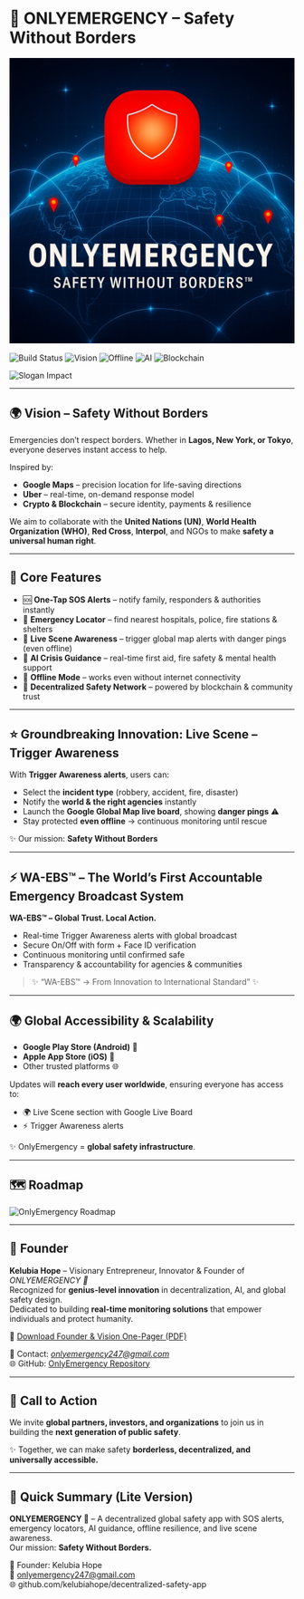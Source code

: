 # 🚨 ONLYEMERGENCY – Safety Without Borders  

![Official Logo](OnlyEmergency_Logo_Full.png)  

![Build Status](https://img.shields.io/badge/status-active-brightgreen) 
![Vision](https://img.shields.io/badge/vision-global-blue) 
![Offline](https://img.shields.io/badge/offline-ready-red) 
![AI](https://img.shields.io/badge/AI-crisis--guidance-orange) 
![Blockchain](https://img.shields.io/badge/blockchain-enabled-purple)  

![Slogan Impact](OnlyEmergency_SloganImpact_HD.png)  

---

## 🌍 Vision – Safety Without Borders  
Emergencies don’t respect borders. Whether in **Lagos, New York, or Tokyo**, everyone deserves instant access to help.  

Inspired by:  
- **Google Maps** – precision location for life-saving directions  
- **Uber** – real-time, on-demand response model  
- **Crypto & Blockchain** – secure identity, payments & resilience  

We aim to collaborate with the **United Nations (UN)**, **World Health Organization (WHO)**, **Red Cross**, **Interpol**, and NGOs to make **safety a universal human right**.  

---

## 🔑 Core Features  
- 🆘 **One-Tap SOS Alerts** – notify family, responders & authorities instantly  
- 📍 **Emergency Locator** – find nearest hospitals, police, fire stations & shelters  
- 🔴 **Live Scene Awareness** – trigger global map alerts with danger pings (even offline)  
- 🤖 **AI Crisis Guidance** – real-time first aid, fire safety & mental health support  
- 📡 **Offline Mode** – works even without internet connectivity  
- 🔗 **Decentralized Safety Network** – powered by blockchain & community trust  

---

## ⭐ Groundbreaking Innovation: Live Scene – Trigger Awareness  
With **Trigger Awareness alerts**, users can:  
- Select the **incident type** (robbery, accident, fire, disaster)  
- Notify the **world & the right agencies** instantly  
- Launch the **Google Global Map live board**, showing **danger pings** ⚠️  
- Stay protected **even offline** → continuous monitoring until rescue  

✨ Our mission: **Safety Without Borders**  

---

## ⚡ WA-EBS™ – The World’s First Accountable Emergency Broadcast System  
**WA-EBS™ – Global Trust. Local Action.**  

- Real-time Trigger Awareness alerts with global broadcast  
- Secure On/Off with form + Face ID verification  
- Continuous monitoring until confirmed safe  
- Transparency & accountability for agencies & communities  

> ✨ “WA-EBS™ → From Innovation to International Standard” ✨  

---

## 🌍 Global Accessibility & Scalability  
- **Google Play Store (Android)** 📱  
- **Apple App Store (iOS)** 🍎  
- Other trusted platforms 🌐  

Updates will **reach every user worldwide**, ensuring everyone has access to:  
- 🌍 Live Scene section with Google Live Board  
- ⚡ Trigger Awareness alerts  

✨ OnlyEmergency = **global safety infrastructure**.  

---

## 🗺️ Roadmap  
![OnlyEmergency Roadmap](OnlyEmergency_RoadMap.png)  

---

## 👤 Founder  
**Kelubia Hope** – Visionary Entrepreneur, Innovator & Founder of *ONLYEMERGENCY 🚨*  
Recognized for **genius-level innovation** in decentralization, AI, and global safety design.  
Dedicated to building **real-time monitoring solutions** that empower individuals and protect humanity.  

📄 [Download Founder & Vision One-Pager (PDF)](Founder_Vision_OnePager.pdf)  

📧 Contact: *onlyemergency247@gmail.com*  
🌐 GitHub: [OnlyEmergency Repository](https://github.com/kelubiahope/decentralized-safety-app)  

---

## 🤝 Call to Action  
We invite **global partners, investors, and organizations** to join us in building the **next generation of public safety**.  

✨ Together, we can make safety **borderless, decentralized, and universally accessible.**  

---

## 🚀 Quick Summary (Lite Version)  
**ONLYEMERGENCY 🚨** – A decentralized global safety app with SOS alerts, emergency locators, AI guidance, offline resilience, and live scene awareness.  
Our mission: **Safety Without Borders.**  

👤 Founder: Kelubia Hope  
📧 onlyemergency247@gmail.com  
🌐 github.com/kelubiahope/decentralized-safety-app  
